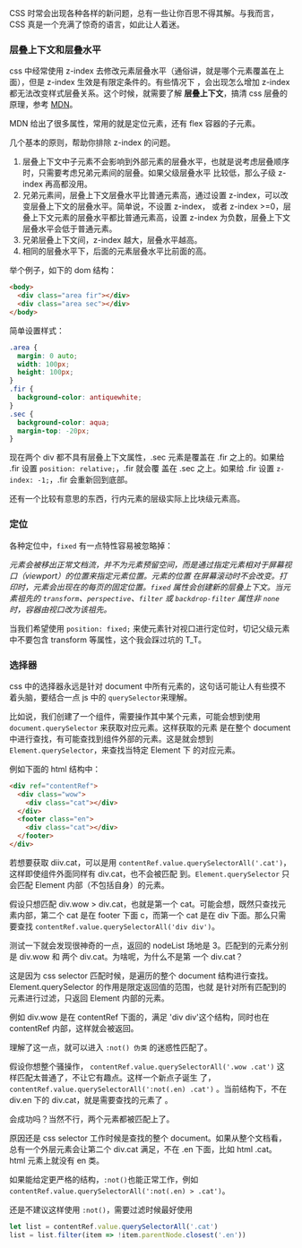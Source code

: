 CSS 时常会出现各种各样的新问题，总有一些让你百思不得其解。与我而言，CSS 真是一个充满了惊奇的语言，如此让人着迷。

### 层叠上下文和层叠水平

css 中经常使用 z-index 去修改元素层叠水平（通俗讲，就是哪个元素覆盖在上面），但是 z-index 生效是有限定条件的。有些情况下
，会出现怎么增加 z-index 都无法改变样式层叠关系。这个时候，就需要了解 **层叠上下文**，搞清 css 层叠的原理，参考
[MDN](https://developer.mozilla.org/zh-CN/docs/Web/CSS/CSS_Positioning/Understanding_z_index/The_stacking_context)。

MDN 给出了很多属性，常用的就是定位元素，还有 flex 容器的子元素。

几个基本的原则，帮助你排除 z-index 的问题。

1. 层叠上下文中子元素不会影响到外部元素的层叠水平，也就是说考虑层叠顺序时，只需要考虑兄弟元素间的层叠。如果父级层叠水平
   比较低，那么子级 z-index 再高都没用。
2. 兄弟元素间，层叠上下文层叠水平比普通元素高，通过设置 z-index，可以改变层叠上下文的层叠水平。简单说，不设置 z-index，
   或者 z-index >=0，层叠上下文元素的层叠水平都比普通元素高，设置 z-index 为负数，层叠上下文层叠水平会低于普通元素。
3. 兄弟层叠上下文间，z-index 越大，层叠水平越高。
4. 相同的层叠水平下，后面的元素层叠水平比前面的高。

举个例子，如下的 dom 结构：

```html
<body>
  <div class="area fir"></div>
  <div class="area sec"></div>
</body>
```

简单设置样式：

```css
.area {
  margin: 0 auto;
  width: 100px;
  height: 100px;
}
.fir {
  background-color: antiquewhite;
}
.sec {
  background-color: aqua;
  margin-top: -20px;
}
```

现在两个 div 都不具有层叠上下文属性，.sec 元素是覆盖在 .fir 之上的。如果给 .fir 设置 `position: relative;`，.fir 就会覆
盖在 .sec 之上。如果给 .fir 设置 `z-index: -1;`，.fir 会重新回到底部。

还有一个比较有意思的东西，行内元素的层级实际上比块级元素高。

### 定位

各种定位中，`fixed` 有一点特性容易被忽略掉：

_元素会被移出正常文档流，并不为元素预留空间，而是通过指定元素相对于屏幕视口（viewport）的位置来指定元素位置。元素的位置
在屏幕滚动时不会改变。打印时，元素会出现在的每页的固定位置。`fixed` 属性会创建新的层叠上下文。当元素祖先的
`transform`、`perspective`、`filter` 或 `backdrop-filter` 属性非 `none` 时，容器由视口改为该祖先。_

当我们希望使用 `position: fixed;` 来使元素针对视口进行定位时，切记父级元素中不要包含 transform 等属性，这个我会踩过坑的
T_T。

### 选择器

css 中的选择器永远是针对 document 中所有元素的，这句话可能让人有些摸不着头脑，要结合一点 js 中的 `querySelector`来理解。

比如说，我们创建了一个组件，需要操作其中某个元素，可能会想到使用 `document.querySelector` 来获取对应元素。这样获取的元素
是在整个 document 中进行查找，有可能查找到组件外部的元素。这是就会想到 `Element.querySelector`，来查找当特定 Element 下
的对应元素。

例如下面的 html 结构中：

```html
<div ref="contentRef">
  <div class="wow">
    <div class="cat"></div>
  </div>
  <footer class="en">
    <div class="cat"></div>
  </footer>
</div>
```

若想要获取 diiv.cat，可以是用 `contentRef.value.querySelectorAll('.cat')`，这样即使组件外面同样有 div.cat，也不会被匹配
到。`Element.querySelector` 只会匹配 Element 内部（不包括自身）的元素。

假设只想匹配 div.wow > div.cat，也就是第一个 cat。可能会想，既然只查找元素内部，第二个 cat 是在 footer 下面 c，而第一个
cat 是在 div 下面。那么只需要查找 `contentRef.value.querySelectorAll('div div')`。

测试一下就会发现很神奇的一点，返回的 nodeList 场地是 3。匹配到的元素分别是 div.wow 和 两个 div.cat。为啥呢，为什么不是第
一个 div.cat？

这是因为 css selector 匹配时候，是遍历的整个 document 结构进行查找。Element.querySelector 的作用是限定返回值的范围，也就
是针对所有匹配到的元素进行过滤，只返回 Element 内部的元素。

例如 div.wow 是在 contentRef 下面的，满足 'div div'这个结构，同时也在 contentRef 内部，这样就会被返回。

理解了这一点，就可以进入 `:not() 伪类` 的迷惑性匹配了。

假设你想整个骚操作， `contentRef.value.querySelectorAll('.wow .cat')` 这样匹配太普通了，不让它有趣点。这样一个新点子诞生
了， `contentRef.value.querySelectorAll(':not(.en) .cat')` 。当前结构下，不在 div.en 下的 div.cat，就是需要查找的元素了
。

会成功吗？当然不行，两个元素都被匹配上了。

原因还是 css selector 工作时候是查找的整个 document。如果从整个文档看，总有一个外层元素会让第二个 div.cat 满足，不在 .en
下面，比如 html .cat。html 元素上就没有 en 类。

如果能给定更严格的结构，`:not()`也能正常工作，例如 `contentRef.value.querySelectorAll(':not(.en) > .cat')`。

还是不建议这样使用 `:not()`，需要过滤时候最好使用

```js
let list = contentRef.value.querySelectorAll('.cat')
list = list.filter(item => !item.parentNode.closest('.en'))
```
